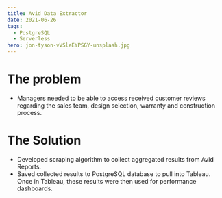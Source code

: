 ```yaml
---
title: Avid Data Extractor
date: 2021-06-26
tags:
  - PostgreSQL
  - Serverless
hero: jon-tyson-vVSleEYPSGY-unsplash.jpg
---
```

# The problem
  - Managers needed to be able to access received customer reviews regarding the sales team, design selection, warranty and construction process. 
# The Solution
  - Developed scraping algorithm to collect aggregated results from Avid Reports.
  - Saved collected results to PostgreSQL database to pull into Tableau. Once in Tableau, these results were then used for performance dashboards.  
